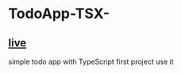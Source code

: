 # TodoApp-TSX-
## [live](https://timely-smakager-5cd3e2.netlify.app/)
simple todo app with TypeScript
first project use it 
